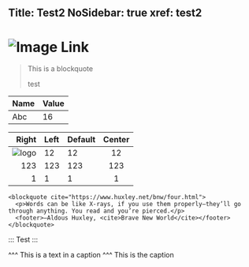 Title: Test2
NoSidebar: true
xref: test2
---

# ![Image Link](~/img/logo.png)

> This is a blockquote
> 
> test

Name | Value
-----| -----
Abc  | 16

|                 Right | Left | Default | Center |
|----------------------:|:-----|---------|:------:|
| ![logo](img/logo.png) |  12  |    12   |    12  |
|                   123 |  123 |   123   |   123  |
|                     1 |    1 |     1   |     1  |

```raw
<blockquote cite="https://www.huxley.net/bnw/four.html">
  <p>Words can be like X-rays, if you use them properly—they’ll go through anything. You read and you’re pierced.</p>
  <footer>—Aldous Huxley, <cite>Brave New World</cite></footer>
</blockquote>

```

<?# Callout Type="warning" Title="😏 Title" ?>
<?* content blablablabla seriously? ?>
<?#/ Callout ?>

:::
Test
:::

^^^
This is a text in a caption
^^^ This is the caption